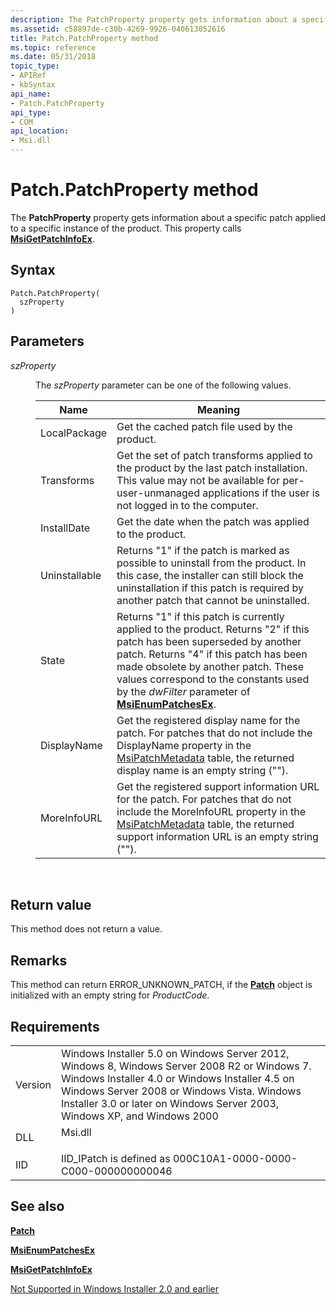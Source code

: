 ```yaml
---
description: The PatchProperty property gets information about a specific patch applied to a specific instance of the product. This property calls MsiGetPatchInfoEx.
ms.assetid: c58897de-c30b-4269-9926-040613052616
title: Patch.PatchProperty method
ms.topic: reference
ms.date: 05/31/2018
topic_type: 
- APIRef
- kbSyntax
api_name: 
- Patch.PatchProperty
api_type: 
- COM
api_location: 
- Msi.dll
---
```


# Patch.PatchProperty method

The **PatchProperty** property gets information about a specific patch applied to a specific instance of the product. This property calls [**MsiGetPatchInfoEx**](/windows/desktop/api/Msi/nf-msi-msigetpatchinfoexa).

## Syntax


```JScript
Patch.PatchProperty(
  szProperty
)
```



## Parameters

<dl> <dt>

*szProperty* 
</dt> <dd>

The *szProperty* parameter can be one of the following values.



| Name          | Meaning                                                                                                                                                                                                                                                                                                                      |
|---------------|------------------------------------------------------------------------------------------------------------------------------------------------------------------------------------------------------------------------------------------------------------------------------------------------------------------------------|
| LocalPackage  | Get the cached patch file used by the product.                                                                                                                                                                                                                                                                               |
| Transforms    | Get the set of patch transforms applied to the product by the last patch installation. This value may not be available for per-user-unmanaged applications if the user is not logged in to the computer.                                                                                                                     |
| InstallDate   | Get the date when the patch was applied to the product.                                                                                                                                                                                                                                                                      |
| Uninstallable | Returns "1" if the patch is marked as possible to uninstall from the product. In this case, the installer can still block the uninstallation if this patch is required by another patch that cannot be uninstalled.                                                                                                          |
| State         | Returns "1" if this patch is currently applied to the product. Returns "2" if this patch has been superseded by another patch. Returns "4" if this patch has been made obsolete by another patch. These values correspond to the constants used by the *dwFilter* parameter of [**MsiEnumPatchesEx**](/windows/desktop/api/Msi/nf-msi-msienumpatchesexa). |
| DisplayName   | Get the registered display name for the patch. For patches that do not include the DisplayName property in the [MsiPatchMetadata](msipatchmetadata-table.md) table, the returned display name is an empty string ("").                                                                                                      |
| MoreInfoURL   | Get the registered support information URL for the patch. For patches that do not include the MoreInfoURL property in the [MsiPatchMetadata](msipatchmetadata-table.md) table, the returned support information URL is an empty string ("").                                                                                |



 

</dd> </dl>

## Return value

This method does not return a value.

## Remarks

This method can return ERROR\_UNKNOWN\_PATCH, if the [**Patch**](patch-object.md) object is initialized with an empty string for *ProductCode*.

## Requirements



|                    |                                                                                                                                                                                                                                                                                      |
|--------------------|--------------------------------------------------------------------------------------------------------------------------------------------------------------------------------------------------------------------------------------------------------------------------------------|
| Version<br/> | Windows Installer 5.0 on Windows Server 2012, Windows 8, Windows Server 2008 R2 or Windows 7. Windows Installer 4.0 or Windows Installer 4.5 on Windows Server 2008 or Windows Vista. Windows Installer 3.0 or later on Windows Server 2003, Windows XP, and Windows 2000<br/> |
| DLL<br/>     | <dl> <dt>Msi.dll</dt> </dl>                                                                                                                                                                                                   |
| IID<br/>     | IID\_IPatch is defined as 000C10A1-0000-0000-C000-000000000046<br/>                                                                                                                                                                                                            |



## See also

<dl> <dt>

[**Patch**](patch-object.md)
</dt> <dt>

[**MsiEnumPatchesEx**](/windows/desktop/api/Msi/nf-msi-msienumpatchesexa)
</dt> <dt>

[**MsiGetPatchInfoEx**](/windows/desktop/api/Msi/nf-msi-msigetpatchinfoexa)
</dt> <dt>

[Not Supported in Windows Installer 2.0 and earlier](not-supported-in-windows-installer-version-2-0.md)
</dt> </dl>

 

 




